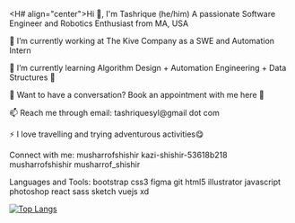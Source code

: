


<H# align="center">Hi 👋, I'm Tashrique (he/him) </H3>
A passionate Software Engineer and Robotics Enthusiast from MA, USA


🔭 I’m currently working at The Kive Company as a SWE and Automation Intern

🌱 I’m currently learning Algorithm Design + Automation Engineering + Data Structures 🐸

💬 Want to have a conversation? Book an appointment with me here 👀

📫 Reach me through email: tashriquesyl@gmail dot com

⚡ I love travelling and trying adventurous activities😋

Connect with me:
musharrofshishir kazi-shishir-53618b218 musharrofshishir musharrof_shishir

Languages and Tools:
bootstrap css3 figma git html5 illustrator javascript photoshop react sass sketch vuejs xd

[![Top Langs](https://github-readme-stats.vercel.app/api/top-langs/?username=tashrique)](https://github.com/tashrique/github-readme-stats)
